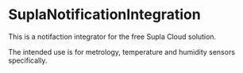 # SuplaNotificationIntegration

This is a notifaction integrator for the free Supla Cloud solution.

The intended use is for metrology, temperature and humidity sensors specifically.
